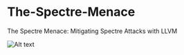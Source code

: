 # The-Spectre-Menace
The Spectre Menace: Mitigating Spectre Attacks with LLVM

![Alt text](logo.png)